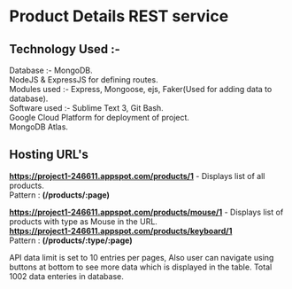 # Product Details REST service

## Technology Used :-
  Database :- MongoDB.  
  NodeJS & ExpressJS for defining routes.  
  Modules used :- Express, Mongoose, ejs, Faker(Used for adding data to database).  
  Software used :- Sublime Text 3, Git Bash.  
  Google Cloud Platform for deployment of project.  
  MongoDB Atlas.
  
## Hosting URL's 

**https://project1-246611.appspot.com/products/1** - Displays list of all products.  
Pattern : **(/products/:page)**

**https://project1-246611.appspot.com/products/mouse/1** - Displays list of products with type as Mouse in the URL.  
**https://project1-246611.appspot.com/products/keyboard/1**  
Pattern : **(/products/:type/:page)**

API data limit is set to 10 entries per pages, Also user can navigate using buttons at bottom to see more data which is displayed in the table. Total 1002 data enteries in database.  


  
